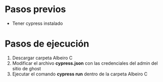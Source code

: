 # Pasos previos
- Tener cypress instalado


# Pasos de ejecución
1. Descargar carpeta Albeiro C
2. Modificar el archivo __cypress.json__ con las credenciales del admin del sitio de ghost
3. Ejecutar el comando __cypress run__ dentro de la carpeta Albeiro C
